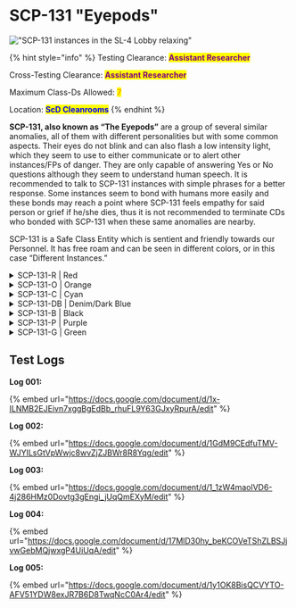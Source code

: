 # SCP-131 "Eyepods"

!["SCP-131 instances in the SL-4 Lobby relaxing"](https://lh6.googleusercontent.com/TCs8g-n71QPKAi0ZRJIAHxI366eg\_qR9aPaLxBclolB0WWazPcMRH\_wmtjwTW8EEm46ROd2uBzqzkfnUAkYZIm5WpcPPZrmaQOmV3yjbddvVSZc451PmI45RQPrIIxeE5aPev42ZwH8m663juQqT6i8)

{% hint style="info" %}
Testing Clearance: <mark style="color:purple;">**Assistant Researcher**</mark>

Cross-Testing Clearance: <mark style="color:purple;">**Assistant Researcher**</mark>

Maximum Class-Ds Allowed: <mark style="color:orange;">**7**</mark>

Location: <mark style="color:blue;">**ScD Cleanrooms**</mark>
{% endhint %}

**SCP-131, also known as “The Eyepods”** are a group of several similar anomalies, all of them with different personalities but with some common aspects. Their eyes do not blink and can also flash a low intensity light, which they seem to use to either communicate or to alert other instances/FPs of danger. They are only capable of answering Yes or No questions although they seem to understand human speech. It is recommended to talk to SCP-131 instances with simple phrases for a better response. Some instances seem to bond with humans more easily and these bonds may reach a point where SCP-131 feels empathy for said person or grief if he/she dies, thus it is not recommended to terminate CDs who bonded with SCP-131 when these same anomalies are nearby.

SCP-131 is a Safe Class Entity which is sentient and friendly towards our Personnel. It has free roam and can be seen in different colors, or in this case “Different Instances.”

<details>

<summary>SCP-131-R | Red</summary>

<img src="https://lh6.googleusercontent.com/jJkheGcUco4U9SOgomRux9aav8zdNEAESmYw0JvsJIfFS3pNlSpaAfgJKrrCxWGQSg-gPuFeXbXwfmD99BRLddwGweCEKujgs8yXbsGwawNknkGMhRiDUdEclA3ZkkT87bVeD32fxkl1p0HTqoKnhbU" alt="" data-size="original">

Red can be Classified as a Leader for the Eyepods, it seems to have power over its compliances. Following any command of 131-A. Although it wouldn’t be described as playful it will interact with Personnel once in sight, other instances tend to assist Red, or follow it.

</details>

<details>

<summary>SCP-131-O | Orange</summary>

![](https://lh5.googleusercontent.com/RSMW6NSHmmrCNWK\_uJL6D7E51PpbdKM6t9ipLHYz7PYUMtJgiBsmFV-AFHr7lya4zev-ZkGZJUATf11gPQbGailNM4iKrnzLTpaQNUwIuJ0mkuU3E0nzHY4oDOvgcvTR7-7MnAT9gneLcI5HIfhnC9Q)

The orange instance of SCP 131 is out of all instances the most playful, this makes it the easiest instance to bond with (usually with compliments and playing), however, this comes at the cost of it sometimes struggling on certain tasks given by FP. Unlike the Purple instance, it seeks no harm with its playing and doesn’t seem to try to trick FP. It's rather hyperactive nature can cause it to flee from certain anomalous effects (SCP 1200’s for instance).

</details>

<details>

<summary>SCP-131-C | Cyan</summary>

![](https://lh6.googleusercontent.com/P7UW\_xQu6Ftf\_CUgjJMZ2pc5jZcEksorAPB-XX3HMYlOsqV1bcoqrj7sSliB3OagKQZUvc5tbcjDEbBQO02JhVVfcrFEvo0pRrP13sqKsBwuxJk80iOGHE8b5JKo\_GE2ny9ZjggHHnbHFnP4gOLkKh0)

SCP-131-C can be described as an extroverted, overly friendly instance. While it is cautious of those in authority, it bonds rather quickly to those who enter its containment chamber - and seems to take to Class D much better than individuals merely observing it. SCP-131-C is of a sensor archetype, having some grasp of object permanence even when describing an object without it directly being referenced or named. Its incredibly caring, empathetic ability rivals every one of the other SCP-131 instances, and one may wonder whether it prioritizes the health and safety of others over its own.

</details>

<details>

<summary>SCP-131-DB | Denim/Dark Blue</summary>

![](https://lh4.googleusercontent.com/SSImcsFWaRf45ZcfZT2qIeuG3yww4XMCdUJh58NYFcboaq67OUr7o5NY\_Tnlsj\_W9nCEqgis\_MhduNWMX6U3Lco6Ehsqhmrk\_cocXvw3eQy1PCOuGRzWo7US0zOSP2LqAvyrMIcJb8vJE3Oi8VqCW6E)

The Dark blue instance of SCP 131 shows some common behavior aspects with the orange instance, the difference being that dark blue is more reserved and curious regarding anomalies and new experiences. It will often interact with FP (by standing on someone's shoulders for instance) and, if bonded, it will be cooperative with one’s requests.

</details>

<details>

<summary>SCP-131-B | Black</summary>

```
$ SCPF_NETWORK/PARAGON/DATABASE/SCP-131-B
$ RESULT :: [ INFORMATION REDACTED BY O5 COUNCIL ] 
```

</details>

<details>

<summary>SCP-131-P | Purple</summary>

![](https://lh5.googleusercontent.com/-tHpjTflGvJITdzIJhXMpzrgvaBrzphMG241S9G60e384ALEkonIfv04C2H\_8Om\_yEi53tnbI5n91SWq0Td3Bo9es8hB5LP1XyMtdx4VphpctR9u2Az5QK5zAFRY2Zl1-HrVLtdms2KvX3\_r4hL6VeQ)

The purple instance of SCP 131 has shown to be the most “problematic” of all instances. It constantly tricks FP into traps and seems to find joy in doing so, thus making it somewhat hard to cooperate. As of now, it hasn't commit any physical harm to FP.

</details>

<details>

<summary>SCP-131-G | Green</summary>

![](https://lh4.googleusercontent.com/jrUh6sIegzmnCL\_cPY94rXB0QEh\_rtoxyhm2Ca45XdLc6qI8xfwHKsybsijc3LKqIgPyctzxeFxjCDF67-7fDyC67JK5RaHLlhvHrDUpHNG2YtzYQby367Vh54W5Fte3wgAtGzcJGkQti1VJO2c-0Xo)

The Green instance of SCP-131 is the shyest of the 131 instances, it is friendly towards Foundation Personnel, but has a tendency to run away, or hide from them. When put into a dangerous situation, 131-G will usually flee as soon as possible, if it is unable to flee it may hide behind or under any solid object.

</details>

## Test Logs

**Log 001:**&#x20;

{% embed url="https://docs.google.com/document/d/1x-ILNMB2EJEivn7xggBgEdBb_rhuFL9Y63GJxyRpurA/edit" %}

**Log 002:**

{% embed url="https://docs.google.com/document/d/1GdM9CEdfuTMV-WJYILsGtVpWwjc8wvZjZJBWr8R8Yqg/edit" %}

**Log 003:**

{% embed url="https://docs.google.com/document/d/1_1zW4maolVD6-4j286HMz0Dovtg3gEngi_jUqQmEXyM/edit" %}

**Log 004:**

{% embed url="https://docs.google.com/document/d/17MlD30hy_beKCOVeTShZLBSJjvwGebMQjwxgP4UiUqA/edit" %}

**Log 005:**

{% embed url="https://docs.google.com/document/d/1y1OK8BisQCVYTO-AFV51YDW8exJR7B6D8TwqNcC0Ar4/edit" %}
